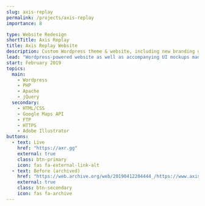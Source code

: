 ```yaml
---
slug: axis-replay
permalink: /projects/axis-replay
importance: 8

type: Website Redesign
shortTitle: Axis Replay
title: Axis Replay Website
description: Custom Wordpress theme & website, including new branding guidelines as well as custom PHP code to handle conditional file injection
lead: "Wordpress-powered website as well as accompanying UI mockups made in Adobe Illustrator. Additionally, custom PHP tooling was made to handle modular and conditional injection of various styles and scripts across the site. An Apache/<wbr>MySQL/<wbr>PHP stack on AWS was used to configure staging before deploying to production."
start: February 2019
topics:
  main:
    - Wordpress
    - PHP
    - Apache
    - jQuery
  secondary:
    - HTML/CSS
    - Google Maps API
    - FTP
    - HTTPS
    - Adobe Illustrator
buttons:
  - text: Live
    href: "https://axr.gg"
    external: true
    class: btn-primary
    icon: fas fa-external-link-alt
  - text: Before (archived)
    href: "https://web.archive.org/web/20190412204444_/https://www.axisreplay.com/"
    external: true
    class: btn-secondary
    icon: fas fa-archive
---
```

